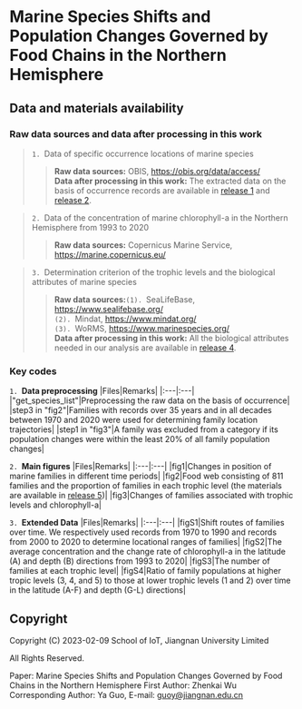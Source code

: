 # Marine Species Shifts and Population Changes Governed by Food Chains in the Northern Hemisphere
## Data and materials availability
### Raw data sources and data after processing in this work
>`1. `Data of specific occurrence locations of marine species
>>**Raw data sources:** OBIS, https://obis.org/data/access/  
**Data after processing in this work:** The extracted data on the basis of occurrence records are available in [release 1](https://github.com/Casey-bit/marine_food_web_research/releases/tag/occurrence_record_1) and [release 2](https://github.com/Casey-bit/marine_food_web_research/releases/tag/occurrence_record).

>`2. `Data of the concentration of marine chlorophyll-a in the Northern Hemisphere from 1993 to 2020
>>**Raw data sources:** Copernicus Marine Service, https://marine.copernicus.eu/

>`3. `Determination criterion of the trophic levels and the biological attributes of marine species
>>**Raw data sources:**`(1). `SeaLifeBase, https://www.sealifebase.org/  
       `(2). `Mindat, https://www.mindat.org/  
       `(3). `WoRMS, https://www.marinespecies.org/   
**Data after processing in this work:** All the biological attributes needed in our analysis are available in [release 4](https://github.com/Casey-bit/marine_food_web_research/releases/tag/attributes).
### Key codes
`1. `**Data preprocessing**
|Files|Remarks|
|:---|:---|
|"get_species_list"|Preprocessing the raw data on the basis of occurrence|
|step3 in "fig2"|Families with records over 35 years and in all decades between 1970 and 2020 were used for determining family location trajectories|
|step1 in "fig3"|A family was excluded from a category if its population changes were within the least 20% of all family population changes|

`2. `**Main figures**
|Files|Remarks|
|:---|:---|
|fig1|Changes in position of marine families in different time periods|
|fig2|Food web consisting of 811 families and the proportion of families in each trophic level (the materials are available in [release 5](https://github.com/Casey-bit/marine_food_web_research/releases/tag/level))|
|fig3|Changes of families associated with trophic levels and chlorophyll-a|

`3. `**Extended Data**
|Files|Remarks|
|:---|:---|
|figS1|Shift routes of families over time. We respectively used records from 1970 to 1990 and records from 2000 to 2020 to determine locational ranges of families|
|figS2|The average concentration and the change rate of chlorophyll-a in the latitude (A) and depth (B) directions from 1993 to 2020|
|figS3|The number of families at each trophic level|
|figS4|Ratio of family populations at higher tropic levels (3, 4, and 5) to those at lower trophic levels (1 and 2) over time in the latitude (A-F) and depth (G-L) directions|

## Copyright
 Copyright (C) 2023-02-09 School of IoT, Jiangnan University Limited   
    
 All Rights Reserved.   
    
 Paper: Marine Species Shifts and Population Changes Governed by Food Chains in the Northern Hemisphere 
 First Author: Zhenkai Wu  
 Corresponding Author: Ya Guo, E-mail: guoy@jiangnan.edu.cn   
